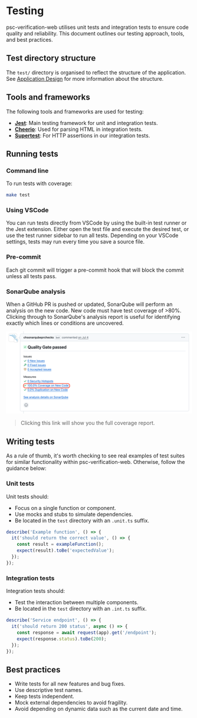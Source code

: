 # Testing
psc-verification-web utilises unit tests and integration tests to ensure code quality and reliability. This document outlines our testing approach, tools, and best practices.

## Test directory structure
The `test/` directory is organised to reflect the structure of the application. See [Application Design](./application-design.md) for more information about the structure.

## Tools and frameworks
The following tools and frameworks are used for testing:

- [**Jest**](https://www.npmjs.com/package/jest): Main testing framework for unit and integration tests.
- [**Cheerio**](https://www.npmjs.com/package/cheerio): Used for parsing HTML in integration tests.
- [**Supertest**](https://www.npmjs.com/package/supertest): For HTTP assertions in our integration tests.

## Running tests

### Command line
To run tests with coverage:
```bash
make test
```

### Using VSCode
You can run tests directly from VSCode by using the built-in test runner or the Jest extension. Either open the test file and execute the desired test, or use the test runner sidebar to run all tests. Depending on your VSCode settings, tests may run every time you save a source file.

### Pre-commit
Each git commit will trigger a pre-commit hook that will block the commit unless all tests pass.

### SonarQube analysis
When a GitHub PR is pushed or updated, SonarQube will perform an analysis on the new code. New code must have test coverage of >80%. Clicking through to SonarQube's analysis report is useful for identifying exactly which lines or conditions are uncovered.

![SonarQube coverage report link](images/sonar-coverage-report.png)
> Clicking this link will show you the full coverage report.

## Writing tests
As a rule of thumb, it's worth checking to see real examples of test suites for similar functionality within psc-verification-web. Otherwise, follow the guidance below:

### Unit tests
Unit tests should:
- Focus on a single function or component.
- Use mocks and stubs to simulate dependencies.
- Be located in the `test` directory with an `.unit.ts` suffix.

```typescript
describe('Example function', () => {
  it('should return the correct value', () => {
    const result = exampleFunction();
    expect(result).toBe('expectedValue');
  });
});
```

### Integration tests
Integration tests should:
- Test the interaction between multiple components.
- Be located in the `test` directory with an `.int.ts` suffix.

```typescript
describe('Service endpoint', () => {
  it('should return 200 status', async () => {
    const response = await request(app).get('/endpoint');
    expect(response.status).toBe(200);
  });
});
```

## Best practices
- Write tests for all new features and bug fixes.
- Use descriptive test names.
- Keep tests independent.
- Mock external dependencies to avoid fragility.
- Avoid depending on dynamic data such as the current date and time.
